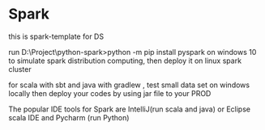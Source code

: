 # Spark
this is spark-template for DS

run D:\Project\python-spark>python -m pip install pyspark on windows 10 to simulate spark distribution computing, then deploy it on linux spark cluster

for scala with sbt and java with gradlew , test small data set on windows locally then deploy your codes by using jar file to your PROD

The popular IDE tools for Spark are IntelliJ(run scala and java) or Eclipse scala IDE and Pycharm (run Python)


